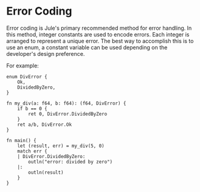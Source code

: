 # Error Coding
Error coding is Jule's primary recommended method for error handling. In this method, integer constants are used to encode errors. Each integer is arranged to represent a unique error. The best way to accomplish this is to use an enum, a constant variable can be used depending on the developer's design preference.

For example:
```jule
enum DivError {
    Ok,
    DividedByZero,
}

fn my_div(a: f64, b: f64): (f64, DivError) {
    if b == 0 {
        ret 0, DivError.DividedByZero
    }
    ret a/b, DivError.Ok
}

fn main() {
    let (result, err) = my_div(5, 0)
    match err {
    | DivError.DividedByZero:
        outln("error: divided by zero")
    |:
        outln(result)
    }
}
```